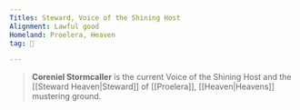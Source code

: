 ```yaml
---
Titles: Steward, Voice of the Shining Host
Alignment: Lawful good
Homeland: Proelera, Heaven
tag: 👤️

---
```


> **Coreniel Stormcaller** is the current Voice of the Shining Host and the [[Steward Heaven|Steward]] of [[Proelera]], [[Heaven|Heavens]] mustering ground.









